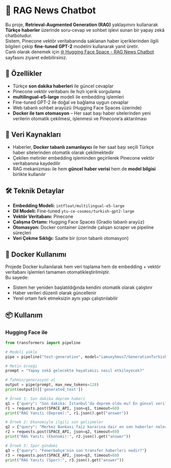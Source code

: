 # 📰 RAG News Chatbot

Bu proje, **Retrieval-Augmented Generation (RAG)** yaklaşımını kullanarak **Türkçe haberler** üzerinde soru-cevap ve sohbet işlevi sunan bir yapay zekâ chatbotudur.  
Sistem, Pinecone vektör veritabanında saklanan haber içeriklerinden ilgili bilgileri çekip **fine-tuned GPT-2** modelini kullanarak yanıt üretir.  
Canlı olarak denemek için [🌐 Hugging Face Space - RAG News Chatbot](https://huggingface.co/spaces/iamseyhmus7/turkish-news-rag-chat) sayfasını ziyaret edebilirsiniz.

## 🚀 Özellikler
- Türkçe **son dakika haberleri** ile güncel cevaplar
- Pinecone vektör veritabanı ile hızlı içerik sorgulama
- **multilingual-e5-large** modeli ile embedding işlemleri
- Fine-tuned GPT-2 ile doğal ve bağlama uygun cevaplar
- Web tabanlı sohbet arayüzü (Hugging Face Spaces üzerinde)
- **Docker ile tam otomasyon** – Her saat başı haber sitelerinden yeni verilerin otomatik çekilmesi, işlenmesi ve Pinecone’a aktarılması

## 📂 Veri Kaynakları
- Haberler, **Docker tabanlı zamanlayıcı** ile her saat başı seçili Türkçe haber sitelerinden otomatik olarak çekilmektedir
- Çekilen metinler embedding işleminden geçirilerek Pinecone vektör veritabanına kaydedilir
- RAG mekanizması ile hem **güncel haber verisi** hem de **model bilgisi** birlikte kullanılır

## 🛠️ Teknik Detaylar
- **Embedding Modeli:** `intfloat/multilingual-e5-large`
- **Dil Modeli:** Fine-tuned `ytu-ce-cosmos/turkish-gpt2-large`
- **Vektör Veritabanı:** Pinecone
- **Çalışma Ortamı:** Hugging Face Spaces (Gradio tabanlı arayüz)
- **Otomasyon:** Docker container üzerinde çalışan scraper ve pipeline süreçleri
- **Veri Çekme Sıklığı:** Saatte bir (cron tabanlı otomasyon)

## 🐳 Docker Kullanımı
Projede Docker kullanılarak hem veri toplama hem de embedding + vektör veritabanı işlemleri tamamen otomatikleştirilmiştir.  
Bu sayede:
- Sistem her yeniden başlatıldığında kendini otomatik olarak çalıştırır
- Haber verileri düzenli olarak güncellenir
- Yerel ortam fark etmeksizin aynı yapı çalıştırılabilir

## 📦 Kullanım
### Hugging Face ile
```python
from transformers import pipeline

# Modeli yükle
pipe = pipeline("text-generation", model="iamseyhmus7/GenerationTurkishGPT2_final")

# Metin örneği
prompt = "Yapay zekâ gelecekte hayatımızı nasıl etkileyecek?"

# Tahmin/generasyon al
output = pipe(prompt, max_new_tokens=128)
print(output[0]['generated_text'])

# Örnek 1: Son dakika deprem haberi
q1 = {"query": "Son dakika: İstanbul'da deprem oldu mu? En güncel veriler nedir?"}
r1 = requests.post(SPACE_API, json=q1, timeout=60)
print("RAG Yanıtı (Deprem):", r1.json().get("answer"))

# Örnek 2: Ekonomiyle ilgili son gelişmeler
q2 = {"query": "Merkez Bankası faiz kararına dair en son haberler neler?"}
r2 = requests.post(SPACE_API, json=q2, timeout=60)
print("RAG Yanıtı (Ekonomi):", r2.json().get("answer"))

# Örnek 3: Spor gündemi
q3 = {"query": "Fenerbahçe'nin son transfer haberleri nedir?"}
r3 = requests.post(SPACE_API, json=q3, timeout=60)
print("RAG Yanıtı (Spor):", r3.json().get("answer"))
